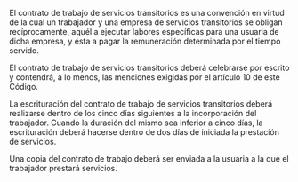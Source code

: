 El contrato de trabajo de servicios transitorios es una convención en virtud de la cual un trabajador y una empresa de servicios transitorios se obligan recíprocamente, aquél a ejecutar labores específicas para una usuaria de dicha empresa, y ésta a pagar la remuneración determinada por el tiempo servido.

El contrato de trabajo de servicios transitorios deberá celebrarse por escrito y contendrá, a lo menos, las menciones exigidas por el artículo 10 de este Código.

La escrituración del contrato de trabajo de servicios transitorios deberá realizarse dentro de los cinco días siguientes a la incorporación del trabajador. Cuando la duración del mismo sea inferior a cinco días, la escrituración deberá hacerse dentro de dos días de iniciada la prestación de servicios.

Una copia del contrato de trabajo deberá ser enviada a la usuaria a la que el trabajador prestará servicios.